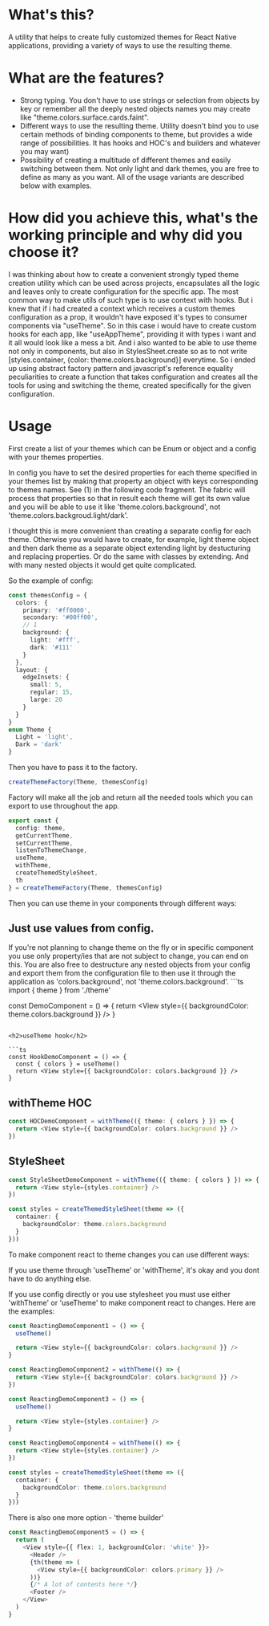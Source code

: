 <h1>What's this?</h1>

A utility that helps to create fully customized themes for React Native applications, providing a variety of ways to use the resulting theme.

<h1>What are the features?</h1>

- Strong typing. You don't have to use strings or selection from objects by key or remember all the deeply nested objects names you may create like "theme.colors.surface.cards.faint".
- Different ways to use the resulting theme. Utility doesn't bind you to use certain methods of binding components to theme, but provides a wide range of possibilities. It has hooks and HOC's and builders and whatever you may want)
- Possibility of creating a multitude of different themes and easily switching between them. Not only light and dark themes, you are free to define as many as you want. All of the usage variants are described below with examples.

<h1>How did you achieve this, what's the working principle and why did you choose it?</h1>

I was thinking about how to create a convenient strongly typed theme creation utility which can be used across projects, encapsulates all the logic and leaves only to create configuration for the specific app. The most common way to make utils of such type is to use context with hooks. But i knew that if i had created a context which receives a custom themes configuration as a prop, it wouldn't have exposed it's types to consumer components via "useTheme". So in this case i would have to create custom hooks for each app, like "useAppTheme", providing it with types i want and it all would look like a mess a bit. And i also wanted to be able to use theme not only in components, but also in StylesSheet.create so as to not write [styles.container, {color: theme.colors.background}] everytime. So i ended up using abstract factory pattern and javascript's reference equality peculiarities to create a function that takes configuration and creates all the tools for using and switching the theme, created specifically for the given configuration.

<h1>Usage</h1>
First create a list of your themes which can be Enum or object and a config with your themes properties.

In config you have to set the desired properties for each theme specified in your themes list by making that property an object
with keys corresponding to themes names. See (1) in the following code fragment. The fabric will process that properties so that
in result each theme will get its own value and you will be able to use it like 'theme.colors.background', not 'theme.colors.backgroud.light/dark'.

I thought this is more convenient than creating a separate config for each theme. Otherwise you would have to create, for example, light theme object
and then dark theme as a separate object extending light by destucturing and replacing properties. Or do the same with classes by extending. And with
many nested objects it would get quite complicated.

So the example of config:

```ts
const themesConfig = {
  colors: {
    primary: '#ff0000',
    secondary: '#00ff00',
    // 1
    background: {
      light: '#fff',
      dark: '#111'
    }
  },
  layout: {
    edgeInsets: {
      small: 5,
      regular: 15,
      large: 20
    }
  }
}
enum Theme {
  Light = 'light',
  Dark = 'dark'
}
```

Then you have to pass it to the factory.

```ts
createThemeFactory(Theme, themesConfig)
```

Factory will make all the job and return all the needed tools which you can export to use throughout the app.

```ts
export const {
  config: theme,
  getCurrentTheme,
  setCurrentTheme,
  listenToThemeChange,
  useTheme,
  withTheme,
  createThemedStyleSheet,
  th
} = createThemeFactory(Theme, themesConfig)
```

Then you can use theme in your components through different ways:

<h2>Just use values from config.</h2>
If you're not planning to change theme on the fly or in specific component you use only property/ies that are not
subject to change, you can end on this.
You are also free to destructure any nested objects from your config and export them from the configuration file to then use it through the
application as 'colors.background', not 'theme.colors.background'.
```ts
import { theme } from './theme'

const DemoComponent = () => {
  return <View style={{ backgroundColor: theme.colors.background }} />
}
```

<h2>useTheme hook</h2>

```ts
const HookDemoComponent = () => {
  const { colors } = useTheme()
  return <View style={{ backgroundColor: colors.background }} />
}
```
<h2>withTheme HOC</h2>

```ts
const HOCDemoComponent = withTheme(({ theme: { colors } }) => {
  return <View style={{ backgroundColor: colors.background }} />
})
```

<h2>StyleSheet</h2>

```ts
const StyleSheetDemoComponent = withTheme(({ theme: { colors } }) => {
  return <View style={styles.container} />
})

const styles = createThemedStyleSheet(theme => ({
  container: {
    backgroundColor: theme.colors.background
  }
}))
```

To make component react to theme changes you can use different ways:

If you use theme through 'useTheme' or 'withTheme', it's okay and you dont have to do anything else.

If you use config directly or you use stylesheet you must use either 'withTheme' or 'useTheme' to make component react to changes.
Here are the examples:
```ts
const ReactingDemoComponent1 = () => {
  useTheme()

  return <View style={{ backgroundColor: colors.background }} />
}

const ReactingDemoComponent2 = withTheme(() => {
  return <View style={{ backgroundColor: colors.background }} />
})

const ReactingDemoComponent3 = () => {
  useTheme()

  return <View style={styles.container} />
}

const ReactingDemoComponent4 = withTheme(() => {
  return <View style={styles.container} />
})

const styles = createThemedStyleSheet(theme => ({
  container: {
    backgroundColor: theme.colors.background
  }
}))
```

There is also one more option - 'theme builder'

```ts
const ReactingDemoComponent5 = () => {
  return (
    <View style={{ flex: 1, backgroundColor: 'white' }}>
      <Header />
      {th(theme => (
        <View style={{ backgroundColor: colors.primary }} />
      ))}
      {/* A lot of contents here */}
      <Footer />
    </View>
  )
}
```
